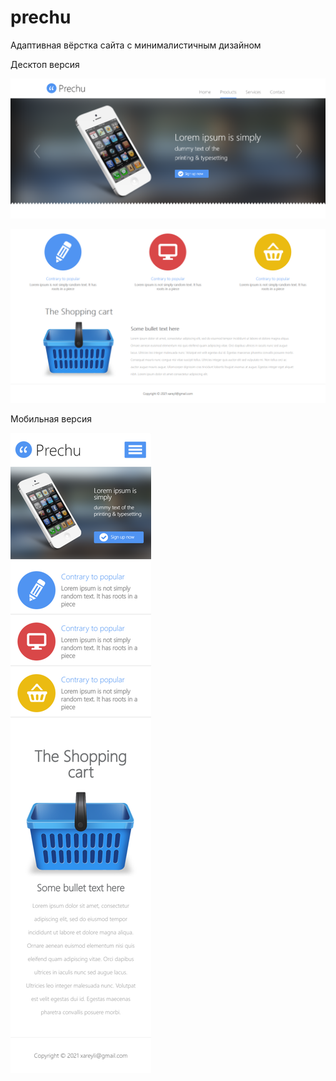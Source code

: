 # prechu
Адаптивная вёрстка сайта с минималистичным дизайном

Десктоп версия

![банер](https://github.com/eopws/prechu/blob/master/prechu-banner.png)

![реклама](https://github.com/eopws/prechu/raw/master/prechu-target.png)

Мобильная версия

![мобильная версия](https://github.com/eopws/prechu/blob/master/prechu-mobile.png)

